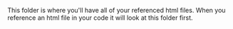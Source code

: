 This folder is where you'll have all of your referenced html files.
When you reference an html file in your code it will look at this folder first.